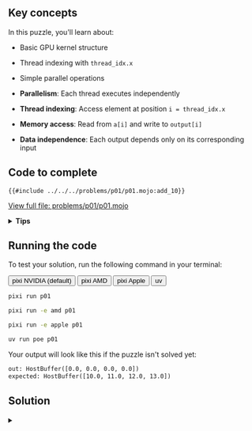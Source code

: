 ## Key concepts

In this puzzle, you'll learn about:

- Basic GPU kernel structure
- Thread indexing with `thread_idx.x`
- Simple parallel operations

- **Parallelism**: Each thread executes independently
- **Thread indexing**: Access element at position `i = thread_idx.x`
- **Memory access**: Read from `a[i]` and write to `output[i]`
- **Data independence**: Each output depends only on its corresponding input

## Code to complete

```mojo
{{#include ../../../problems/p01/p01.mojo:add_10}}
```

<a href="{{#include ../_includes/repo_url.md}}/blob/main/problems/p01/p01.mojo" class="filename">View full file: problems/p01/p01.mojo</a>

<details>
<summary><strong>Tips</strong></summary>

<div class="solution-tips">

1. Store `thread_idx.x` in `i`
2. Add 10 to `a[i]`
3. Store result in `output[i]`

</div>
</details>

## Running the code

To test your solution, run the following command in your terminal:

<div class="code-tabs" data-tab-group="package-manager">
  <div class="tab-buttons">
    <button class="tab-button">pixi NVIDIA (default)</button>
    <button class="tab-button">pixi AMD</button>
    <button class="tab-button">pixi Apple</button>
    <button class="tab-button">uv</button>
  </div>
  <div class="tab-content">

```bash
pixi run p01
```

  </div>
  <div class="tab-content">

```bash
pixi run -e amd p01
```

  </div>
  <div class="tab-content">

```bash
pixi run -e apple p01
```

  </div>
  <div class="tab-content">

```bash
uv run poe p01
```

  </div>
</div>

Your output will look like this if the puzzle isn't solved yet:

```txt
out: HostBuffer([0.0, 0.0, 0.0, 0.0])
expected: HostBuffer([10.0, 11.0, 12.0, 13.0])
```

## Solution

<details class="solution-details">
<summary></summary>

```mojo
{{#include ../../../solutions/p01/p01.mojo:add_10_solution}}
```

<div class="solution-explanation">

This solution:

- Gets thread index with `i = thread_idx.x`
- Adds 10 to input value: `output[i] = a[i] + 10.0`

</div>
</details>
